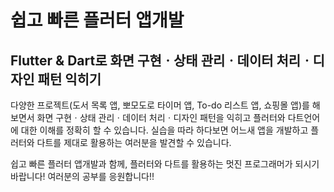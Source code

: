 # 쉽고 빠른 플러터 앱개발 
## Flutter & Dart로 화면 구현ㆍ상태 관리ㆍ데이터 처리ㆍ디자인 패턴 익히기 

다양한 프로젝트(도서 목록 앱, 뽀모도로 타이머 앱, To-do 리스트 앱, 쇼핑몰 앱)를 해 보면서 화면 구현ㆍ상태 관리ㆍ데이터 처리ㆍ디자인 패턴을 익히고 플러터와 다트언어에 대한 이해를 정확히 할 수 있습니다. 실습을 따라 하다보면 어느새 앱을 개발하고 플러터와 다트를 제대로 활용하는 여러분을 발견할 수 있습니다. 

쉽고 빠른 플러터 앱개발과 함께, 플러터와 다트를 활용하는 멋진 프로그래머가 되시기 바랍니다! 
여러분의 공부를 응원합니다!! 
